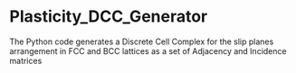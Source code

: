 # Plasticity_DCC_Generator
The Python code generates a Discrete Cell Complex for the slip planes arrangement in FCC and BCC lattices as a set of Adjacency and Incidence matrices
